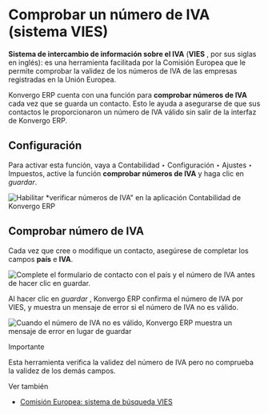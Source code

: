 # Comprobar un número de IVA (sistema VIES)

**Sistema de intercambio de información sobre el IVA** (**VIES** , por sus
siglas en inglés): es una herramienta facilitada por la Comisión Europea que
le permite comprobar la validez de los números de IVA de las empresas
registradas en la Unión Europea.

Konvergo ERP cuenta con una función para **comprobar números de IVA** cada vez que se
guarda un contacto. Esto le ayuda a asegurarse de que sus contactos le
proporcionaron un número de IVA válido sin salir de la interfaz de Konvergo ERP.

## Configuración

Para activar esta función, vaya a Contabilidad ‣ Configuración ‣ Ajustes ‣
Impuestos, active la función **comprobar números de IVA** y haga clic en
_guardar_.

![Habilitar *verificar números de IVA" en la aplicación Contabilidad de
Konvergo ERP](../../../../_images/vat-validation-configuration.png)

## Comprobar número de IVA

Cada vez que cree o modifique un contacto, asegúrese de completar los campos
**país** e **IVA**.

![Complete el formulario de contacto con el país y el número de IVA antes de
hacer clic en *guardar*.](../../../../_images/vat-validation-contact-form.png)

Al hacer clic en _guardar_ , Konvergo ERP confirma el número de IVA por VIES, y
muestra un mensaje de error si el número de IVA no es válido.

![Cuando el número de IVA no es válido, Konvergo ERP muestra un mensaje de error en
lugar de guardar](../../../../_images/vat-validation-error.png)
<div class="alert alert-warning">
<p class="alert-title">
Importante</p><p>Esta herramienta verifica la validez del número de IVA pero no comprueba la validez de los demás campos.</p>
</div> <div class="alert alert-secondary">
<p class="alert-title">
Ver también</p><ul>
<li><p><a href="https://ec.europa.eu/taxation_customs/vies/vatRequest">Comisión Europea: sistema de búsqueda VIES</a></p></li>
</ul>
</div>

